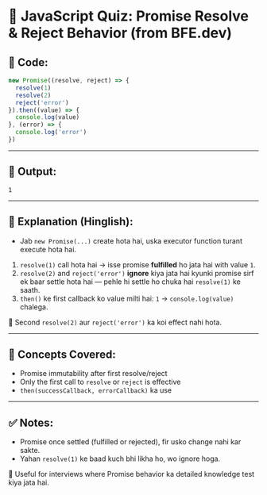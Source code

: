 
# 🧩 JavaScript Quiz: Promise Resolve & Reject Behavior (from BFE.dev)

## 🔢 Code:
```js
new Promise((resolve, reject) => {
  resolve(1)
  resolve(2)
  reject('error')
}).then((value) => {
  console.log(value)
}, (error) => {
  console.log('error')
})
```

---

## 🧾 Output:
```
1
```

---

## 📖 Explanation (Hinglish):

- Jab `new Promise(...)` create hota hai, uska executor function turant execute hota hai.

1. `resolve(1)` call hota hai → isse promise **fulfilled** ho jata hai with value `1`.
2. `resolve(2)` and `reject('error')` **ignore** kiya jata hai kyunki promise sirf ek baar settle hota hai — pehle hi settle ho chuka hai `resolve(1)` ke saath.
3. `then()` ke first callback ko value milti hai: `1` → `console.log(value)` chalega.

🔁 Second `resolve(2)` aur `reject('error')` ka koi effect nahi hota.

---

## 🧠 Concepts Covered:
- Promise immutability after first resolve/reject
- Only the first call to `resolve` or `reject` is effective
- `then(successCallback, errorCallback)` ka use

---

## ✅ Notes:
- Promise once settled (fulfilled or rejected), fir usko change nahi kar sakte.
- Yahan `resolve(1)` ke baad kuch bhi likha ho, wo ignore hoga.

📌 Useful for interviews where Promise behavior ka detailed knowledge test kiya jata hai.
